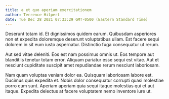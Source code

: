 ```yaml
---
title: a et quo aperiam exercitationem
author: Terrence Hilpert
date: Tue Dec 28 2021 07:33:29 GMT-0500 (Eastern Standard Time)
---
```

Deserunt totam id. Et dignissimos quidem earum. Quibusdam asperiores non et expedita doloremque deserunt voluptatibus ullam. Est facere sequi dolorem in sit eum iusto aspernatur. Distinctio fuga consequatur ut rerum.

 Aut sed vitae deleniti. Eos est nam possimus omnis ut. Eos tempore aut blanditiis tenetur totam error. Aliquam pariatur esse sequi est vitae. Aut et nesciunt cupiditate suscipit amet repudiandae rerum nesciunt laboriosam.

 Nam quam voluptas veniam dolor ea. Quisquam laboriosam labore est. Ducimus quis expedita et. Nobis dolor consequatur corrupti quasi molestiae porro eum sunt. Aperiam aperiam quia sequi itaque molestias qui et aut itaque. Expedita delectus at facere voluptatem nemo inventore iure ut.